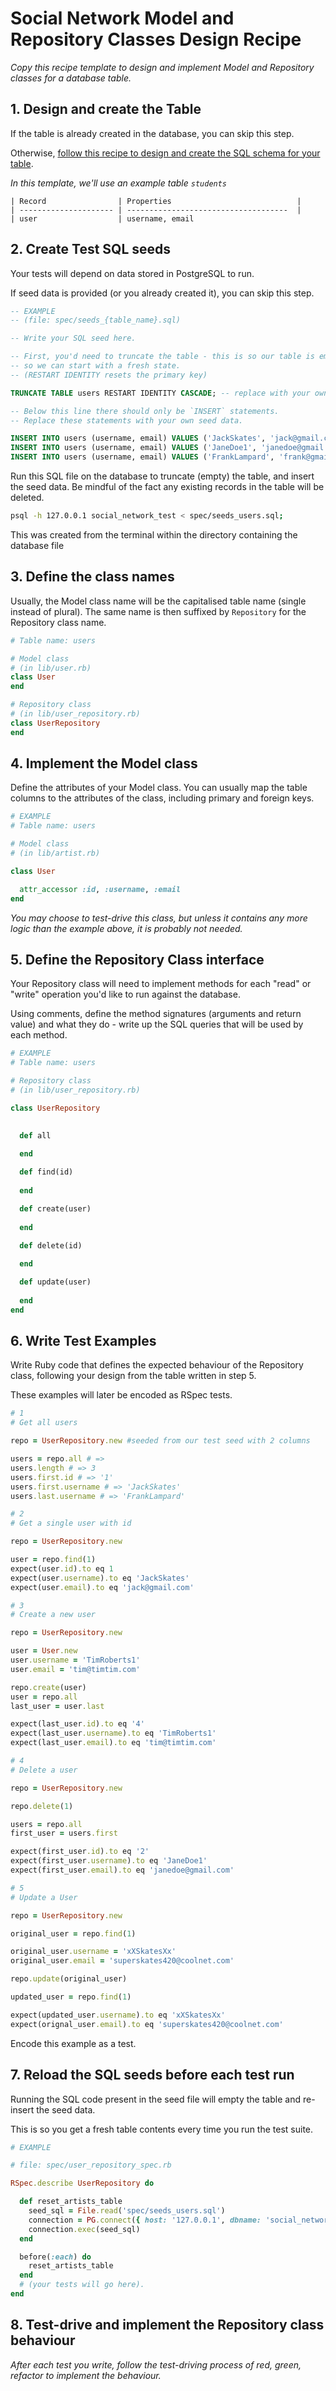 # Social Network Model and Repository Classes Design Recipe

_Copy this recipe template to design and implement Model and Repository classes for a database table._

## 1. Design and create the Table

If the table is already created in the database, you can skip this step.

Otherwise, [follow this recipe to design and create the SQL schema for your table](./single_table_design_recipe_template.md).

*In this template, we'll use an example table `students`*

```
| Record                | Properties                            |
| --------------------- | ------------------------------------  |
| user                  | username, email
```

## 2. Create Test SQL seeds

Your tests will depend on data stored in PostgreSQL to run.

If seed data is provided (or you already created it), you can skip this step.

```sql
-- EXAMPLE
-- (file: spec/seeds_{table_name}.sql)

-- Write your SQL seed here. 

-- First, you'd need to truncate the table - this is so our table is emptied between each test run,
-- so we can start with a fresh state.
-- (RESTART IDENTITY resets the primary key)

TRUNCATE TABLE users RESTART IDENTITY CASCADE; -- replace with your own table name.

-- Below this line there should only be `INSERT` statements.
-- Replace these statements with your own seed data.

INSERT INTO users (username, email) VALUES ('JackSkates', 'jack@gmail.com');
INSERT INTO users (username, email) VALUES ('JaneDoe1', 'janedoe@gmail.com');
INSERT INTO users (username, email) VALUES ('FrankLampard', 'frank@gmail.com');


```

Run this SQL file on the database to truncate (empty) the table, and insert the seed data. Be mindful of the fact any existing records in the table will be deleted.

```bash
psql -h 127.0.0.1 social_network_test < spec/seeds_users.sql;
```
This was created from the terminal within the directory containing the database file

## 3. Define the class names

Usually, the Model class name will be the capitalised table name (single instead of plural). The same name is then suffixed by `Repository` for the Repository class name.

```ruby
# Table name: users

# Model class
# (in lib/user.rb)
class User
end

# Repository class
# (in lib/user_repository.rb)
class UserRepository
end
```

## 4. Implement the Model class

Define the attributes of your Model class. You can usually map the table columns to the attributes of the class, including primary and foreign keys.

```ruby
# EXAMPLE
# Table name: users

# Model class
# (in lib/artist.rb)

class User

  attr_accessor :id, :username, :email 
end


```

*You may choose to test-drive this class, but unless it contains any more logic than the example above, it is probably not needed.*

## 5. Define the Repository Class interface

Your Repository class will need to implement methods for each "read" or "write" operation you'd like to run against the database.

Using comments, define the method signatures (arguments and return value) and what they do - write up the SQL queries that will be used by each method.

```ruby
# EXAMPLE
# Table name: users

# Repository class
# (in lib/user_repository.rb)

class UserRepository

  
  def all
    
  end

  def find(id)
    
  end

  def create(user)
    
  end

  def delete(id)
    
  end

  def update(user)
    
  end
end
```

## 6. Write Test Examples

Write Ruby code that defines the expected behaviour of the Repository class, following your design from the table written in step 5.

These examples will later be encoded as RSpec tests.

```ruby
# 1
# Get all users

repo = UserRepository.new #seeded from our test seed with 2 columns

users = repo.all # => 
users.length # => 3
users.first.id # => '1'
users.first.username # => 'JackSkates'
users.last.username # => 'FrankLampard'

# 2
# Get a single user with id

repo = UserRepository.new

user = repo.find(1)
expect(user.id).to eq 1
expect(user.username).to eq 'JackSkates'
expect(user.email).to eq 'jack@gmail.com'

# 3 
# Create a new user

repo = UserRepository.new

user = User.new
user.username = 'TimRoberts1'
user.email = 'tim@timtim.com'

repo.create(user)
user = repo.all
last_user = user.last

expect(last_user.id).to eq '4'
expect(last_user.username).to eq 'TimRoberts1'
expect(last_user.email).to eq 'tim@timtim.com'

# 4
# Delete a user

repo = UserRepository.new

repo.delete(1)

users = repo.all
first_user = users.first

expect(first_user.id).to eq '2'
expect(first_user.username).to eq 'JaneDoe1'
expect(first_user.email).to eq 'janedoe@gmail.com'

# 5 
# Update a User

repo = UserRepository.new

original_user = repo.find(1)

original_user.username = 'xXSkatesXx'
original_user.email = 'superskates420@coolnet.com'

repo.update(original_user)

updated_user = repo.find(1)

expect(updated_user.username).to eq 'xXSkatesXx'
expect(orignal_user.email).to eq 'superskates420@coolnet.com'
```

Encode this example as a test.

## 7. Reload the SQL seeds before each test run

Running the SQL code present in the seed file will empty the table and re-insert the seed data.

This is so you get a fresh table contents every time you run the test suite.

```ruby
# EXAMPLE

# file: spec/user_repository_spec.rb

RSpec.describe UserRepository do

  def reset_artists_table 
    seed_sql = File.read('spec/seeds_users.sql')
    connection = PG.connect({ host: '127.0.0.1', dbname: 'social_network_test' })
    connection.exec(seed_sql)
  end

  before(:each) do
    reset_artists_table
  end
  # (your tests will go here).
end
```

## 8. Test-drive and implement the Repository class behaviour

_After each test you write, follow the test-driving process of red, green, refactor to implement the behaviour._